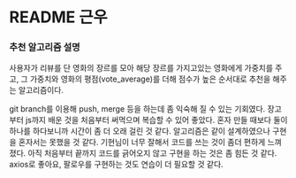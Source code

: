 # README 근우

### 추천 알고리즘 설명
사용자가 리뷰를 단 영화의 장르를 모아 해당 장르를 가지고있는 영화에게 가중치를 주고, 그 가중치와 영화의 평점(vote_average)를 더해 점수가 높은 순서대로 추천을 해주는 알고리즘이다.



git branch를 이용해 push, merge 등을 하는데 좀 익숙해 질 수 있는 기회였다.
장고부터 js까지 배운 것을 처음부터 써먹으며 복습할 수 있어 좋았다.
혼자 만들 때보다 둘이 하나를 하다보니까 시간이 좀 더 오래 걸린 것 같다. 
알고리즘은 같이 설계하였으나 구현을 혼자서는 못했을 것 같다.
기현님이 너무 잘해서 코드를 쓰는 것이 좀더 편하게 느껴졌다. 아직 처음부터 끝까지 코드를 긁어오지 않고 구현을 하는 것은 좀 힘든 것 같다.
axios로 좋아요, 팔로우를 구현하는 것도 연습이 더 필요할 것 같다.

